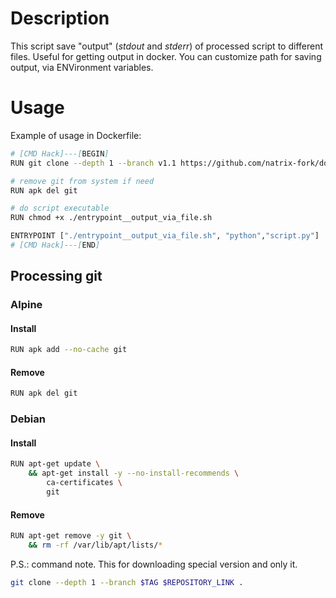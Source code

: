 # Description
This script save "output" (*stdout* and *stderr*) of processed script to different files.
Useful for getting output in docker.
You can customize path for saving output, via ENVironment variables.
# Usage
Example of usage in Dockerfile:
```sh
# [CMD Hack]---[BEGIN]
RUN git clone --depth 1 --branch v1.1 https://github.com/natrix-fork/docker_entrypoint_extended .

# remove git from system if need
RUN apk del git

# do script executable
RUN chmod +x ./entrypoint__output_via_file.sh

ENTRYPOINT ["./entrypoint__output_via_file.sh", "python","script.py"]
# [CMD Hack]---[END]
```
## Processing git
### Alpine
#### Install
```sh 
RUN apk add --no-cache git
```
#### Remove
```sh 
RUN apk del git
```
### Debian
#### Install
```sh 
RUN apt-get update \
    && apt-get install -y --no-install-recommends \
        ca-certificates \
        git 
```
#### Remove
```sh 
RUN apt-get remove -y git \
    && rm -rf /var/lib/apt/lists/*
```
P.S.: command note. This for downloading special version and only it.
```sh
git clone --depth 1 --branch $TAG $REPOSITORY_LINK .
```
